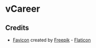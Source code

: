# vCareer

## Credits

- [Favicon](https://www.flaticon.com/free-icons/meeting) created by [Freepik](https://www.flaticon.com/authors/freepik) - [Flaticon](https://www.flaticon.com/)